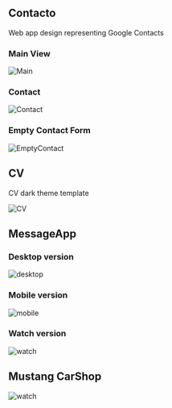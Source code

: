 ## Contacto

Web app design representing Google Contacts 

### Main View
![Main](https://github.com/laurakciic/UI/blob/master/Contacts/Main.png)

### Contact
![Contact](https://github.com/laurakciic/UI/blob/master/Contacts/Contact.png)

### Empty Contact Form 
![EmptyContact](https://github.com/laurakciic/UI/blob/master/Contacts/EmptyForm.png)




## CV 

CV dark theme template 

![CV](https://github.com/laurakciic/UI/blob/master/CV/A4.png)




## MessageApp

### Desktop version
![desktop](https://github.com/laurakciic/UI/blob/master/Messages/Full%20HD.jpg)

### Mobile version
![mobile](https://github.com/laurakciic/UI/blob/master/Messages/iPhone%20XRXS%20Max11.jpg)

### Watch version
![watch](https://github.com/laurakciic/UI/blob/master/Messages/Android%20Wear.png)




## Mustang CarShop

![watch](https://github.com/laurakciic/UI/blob/master/Mustang/LV2%20-%20exercise.jpg)
